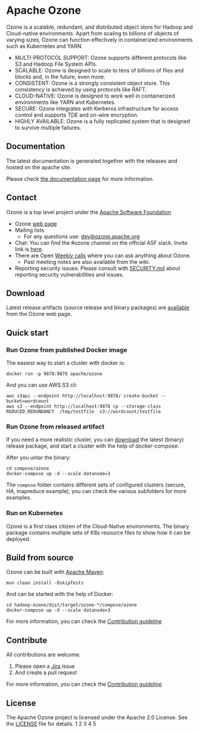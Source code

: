 Apache Ozone
===

Ozone is a scalable, redundant, and distributed object store for Hadoop and Cloud-native environments. Apart from scaling to billions of objects of varying sizes, Ozone can function effectively in containerized environments such as Kubernetes and YARN.


 * MULTI-PROTOCOL SUPPORT: Ozone supports different protocols like S3 and Hadoop File System APIs.
 * SCALABLE: Ozone is designed to scale to tens of billions of files and blocks and, in the future, even more.
 * CONSISTENT: Ozone is a strongly consistent object store. This consistency is achieved by using protocols like RAFT.
 * CLOUD-NATIVE: Ozone is designed to work well in containerized environments like YARN and Kubernetes.
 * SECURE: Ozone integrates with Kerberos infrastructure for access control and supports TDE and on-wire encryption.
 * HIGHLY AVAILABLE: Ozone is a fully replicated system that is designed to survive multiple failures.

## Documentation

The latest documentation is generated together with the releases and hosted on the apache site.

Please check [the documentation page](https://ozone.apache.org/docs/) for more information.

## Contact

Ozone is a top level project under the [Apache Software Foundation](https://apache.org)

 * Ozone [web page](https://ozone.apache.org)
 * Mailing lists
     * For any questions use: [dev@ozone.apache.org](https://lists.apache.org/list.html?dev@ozone.apache.org)
 * Chat: You can find the #ozone channel on the official ASF slack. Invite link is [here](http://s.apache.org/slack-invite).
 * There are Open [Weekly calls](https://cwiki.apache.org/confluence/display/HADOOP/Ozone+Community+Calls) where you can ask anything about Ozone.
     * Past meeting notes are also available from the wiki.
 * Reporting security issues: Please consult with [SECURITY.md](./SECURITY.md) about reporting security vulnerabilities and issues.

## Download

Latest release artifacts (source release and binary packages) are [available](https://ozone.apache.org/downloads/) from the Ozone web page.

## Quick start

### Run Ozone from published Docker image

The easiest way to start a cluster with docker is:

```
docker run -p 9878:9878 apache/ozone
```

And you can use AWS S3 cli:

```
aws s3api --endpoint http://localhost:9878/ create-bucket --bucket=wordcount
aws s3 --endpoint http://localhost:9878 cp --storage-class REDUCED_REDUNDANCY  /tmp/testfile  s3://wordcount/testfile
```

### Run Ozone from released artifact

If you need a more realistic cluster, you can [download](https://ozone.apache.org/downloads/) the latest (binary) release package, and start a cluster with the help of docker-compose:

After you untar the binary:

```
cd compose/ozone
docker-compose up -d --scale datanode=3
```

The `compose` folder contains different sets of configured clusters (secure, HA, mapreduce example), you can check the various subfolders for more examples.

### Run on Kubernetes

Ozone is a first class citizen of the Cloud-Native environments. The binary package contains multiple sets of K8s resource files to show how it can be deployed.

## Build from source

Ozone can be built with [Apache Maven](https://maven.apache.org):

```
mvn clean install -DskipTests
```

And can be started with the help of Docker:

```
cd hadoop-ozone/dist/target/ozone-*/compose/ozone
docker-compose up -d --scale datanode=3
```
For more information, you can check the [Contribution guideline](./CONTRIBUTING.md)

## Contribute

All contributions are welcome.

 1. Please open a [Jira](https://issues.apache.org/jira/projects/HDDS/issues) issue
 2. And create a pull request

For more information, you can check the [Contribution guideline](./CONTRIBUTING.md)

## License

The Apache Ozone project is licensed under the Apache 2.0 License. See the [LICENSE](./LICENSE.txt) file for details.
1
2
3
4
5
